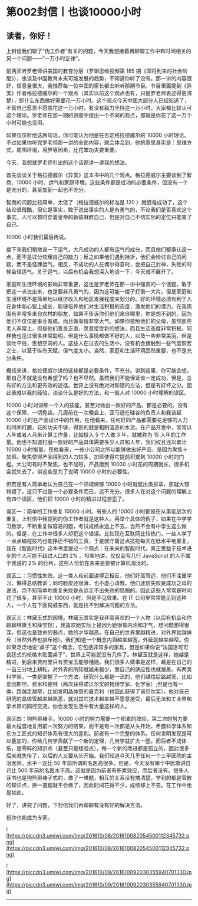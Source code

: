 # 第002封信丨也谈10000小时

## 读者，你好！

上封信我们聊了“伪工作者”有关的问题，今天我想接着再聊聊工作中和时间相关的另一个问题——“一万小时定律”。

前两天听罗老师讲美国的教育分层（罗辑思维视频第 185 期《即将到来的社会阶层》），也谈及中国教育未来可能发展的趋势，不知道你听了没有。那一讲的内容很好，信息量很大，我推荐每一位中国的家长都去听听那期节目。节目里面提到《异类》作者格拉德威尔的一个观点（其实以前这个观点也有，只是罗老师表述得更清楚），即什么东西做好需要花一万小时。这个观点今天中国大部分人已经知道了，不管自己愿意不愿意花这一万小时，有没有毅力坚持这一万小时，大家都比较认可这个理论。罗老师在那一期的讲座中提出一个不同的观点，那就是你花了这一万个小时可能也没用。

如果仅仅听他这两句话，你可能认为他是在否定格拉德威尔的 10000 小时理论。不过如果你听完罗老师那一讲的全部内容，就会体会到，他的意思其实是：思维方式，周围环境，境界等因素，比花笨功夫要重要。

今天，我想就罗老师引出的这个话题讲一讲我的想法。

首先谈谈关于格拉德威尔《异类》这本书中的几个观点。格拉德威尔主要谈到了智商、10000 小时、运气和家庭环境。这些条件都是成功的必要条件，但没有一个是充分的，甚至加到一起也不充分。

智商的问题比较简单，太低了（格拉德威尔的标准是 120 ）就很难成功了，这个结论很残酷，但它是事实，敢于说出事实的人是有勇气的，不论我们是否喜欢这个事实。人可以暂时穿着皇帝的新装麻醉自己，但是对自己不切实际的定位只能害了自己。

10000 小时我们最后再说。

接下来我们稍微谈一下运气，大凡成功的人都有运气的成分，而且他们都承认这一点，而不是过分炫耀自己的能力；反之如果他们遇到挫折，他们会检讨自己的问题，而不是怪罪运气。相反，不成功的人在偶尔得意时，会把自己封神，失败的时候会怪运气。关于运气，以后有机会我想深入地谈一下，今天就不展开了。

家庭和生活环境的影响非常重要，这也是罗老师在那一讲中强调的一个话题，敢于把这一点说出来，也是要非凡勇气的，因为这可能一棍子打倒一大片。但是家庭和生活环境不是简单地以经济收入和地区发展程度来划分的。好的环境必须有利于人在身体和心智上成长，能够培养他们对生活积极的态度，激发他们的潜力。在我周围有非常多来自农村的朋友，如果不告诉你们他们来自哪里，你是想不到的，因为他们不仅仅是事业有成，而且做事情非常大气。如果你接触他们的父母，虽然那些老人非常土，但是他们善良正直，愿意接受新的想法，而且生活态度非常积极。同样我也见过很多非常聪明，但是什么事情都做不好的人，以及一些非常美丽，但是谈吐平俗，思想空洞的人。这些人在过去的生活中，没有机会接触到一些气度恢宏之士，以至于纵有天赋，但气度太小。当然，家庭和生活环境固然重要，也不是充分条件。

概括来讲，格拉德威尔讲的这些都是必要条件，不充分。讲到这里，你可能会想，那自己不就是没有希望了吗？也不尽然。虽然我们不能保证谁一定成功，但是，总有好的方法和更有效的途径。世界上没有绝对对和错的方法，但是有好坏之分。因此我就以我的经验，谈谈什么是好的方法，和一般人对 10000 小时理解的误区。

10000 小时对训练一个人的技能，甚至对做出一款好的产品，都是必要的。没有这个保障，一切免谈。几周前在一次晚会上，亚马逊在硅谷的负责人和我谈起 10000 小时在产品设计中的作用，在他看来，任何好的产品都需要花足够的人力和时间打磨，花的功夫不够，得到的就是粗制滥造的水货。在产品开发中，常常以人年或者人月来计算工作量，比如投入 5 个人做 3 年，就被称为 15 人年的工作量。他也不知道打磨一款好的产品具体需要多少人员和人年，我们权且还以累计 10000 小时衡量。在他看来，一些小公司之所以能够做出好产品，是因为聚焦＋加班。聚焦使得产品得到的人力较多，加班使得它提前积累到 10000 小时的门槛。大公司有时不聚焦，也不加班，产品磨到 10000 小时花的周期就长，很多机会就失去了。讲这些是为了说明 10000 小时的必要性。

但若是有人简单地认为自己在一个领域做够 10000 小时就能出类拔萃，那就大错特错了，这只不过是一个必要条件而已，远不充分。很多人在对这个问题的理解上有四个误区，他们把 10000 小时的精进过程想歪了。

误区一：简单的工作重复 10000 小时。有些人的 10000 小时都是在从事低层次的重复，上封信中我提到的伪工作者就是这种人。再举个具体的例子，如果在中学学习数学，不断重复做容易的题，考试成绩永远上不去，当然不会有中学生这么做的。但是，在工作中很多人却犯这个错误。比如现在互联网比较热门，一些人学了一点点编程技巧也能挣还不错的工资，于是就守着这点技能每天在低水平地重复。我在《智能时代》这本书里提过一个观点：在未来的智能时代，真正受益于技术进步的个人可能不超过人口的 2% 。坦率地讲，仅仅会写几行 JavaScript 的人不属于我说的 2% 的行列，这些人恰恰在未来是要被计算机淘汰的。

误区二：习惯性失败。这一类人和前面讲得正相反，他们好高骛远，他们不注重学习，懒得总结教训；同时脸皮还很薄，也不虚心请教。他们迷信失败是成功之母的说法，岂不知简单地重复失败是永远走不出失败的怪圈的。因此这些人常常是时间花了很多，甚至不止 10000 小时，但是不见效果。在 IT 公司里常常能见到这种人，一个人在下面捣鼓东西，就是找不到解决问题的方法。

误区三：林黛玉式的困境。林黛玉其实是我非常喜欢的一个人物（以后有机会和你聊聊林黛玉和薛宝钗），我喜欢她实际上是因为她很有内涵和才气，想问题想得很深，但这也是致命的弱点，她的才华越高，在自己的世界里越精进，对外界就越排斥（当然外界也排斥她）。我们知道一个概念内涵越来越宽，外延就越来越窄。你如果泛泛地说“桌子”这个概念，它包括非常多的家具，但是如果你说“法国洛可可宫廷式的核桃木贴面桌子”，世界上可能就没有几件了。林黛玉就是这样，她越是精进，到后来贾府里只有贾宝玉能够懂她。我们很多人做事是这样，越是在自己的一亩三分地上耕耘，对外界的所知就越来越少，而自己的适应性也就越差。有两类科学家，一类是掌握了一个方法，研究什么都是一流的，他们越往后路越宽，比如爱因斯坦、费米和鲍林（两次获得诺贝尔奖的物理学家、化学家）;但是也有一类，路越走越窄，比如发明晶体管的夏克利（也因此获得了诺贝尔奖），他对自己研究的晶体管越来越熟悉，就对其它技术越来越不愿意接受，最后无法和工业界和学术界的同行交流。你会发现生活中有大量这样的人。

误区四：狗熊掰棒子。10000 小时的努力需要一个积累的效应，第二次的努力要最大程度地复用前一次努力的结果，而不是每一次都是从头开始。希腊科学体系和东方工匠式的知识体系有很大的差别。前者有一个完整的体系，任何发明发现是可以叠加的，你给几何学贡献了一个新的定理，几何学就扩大一圈。而后者不成体系，是零碎的知识点（甚至只是经验点），每一个新的改进都是孤立的，因此很多后来就失传了，以后的人又要从头开始。我们知道今天几乎任何一个三甲医院的主治医师，水平一定比 50 年前所谓的名医高很多。但是，今天没有哪个中医敢讲自己比 500 年前的名医水平高。这就是因为前者有积累效应，而后者没有。很多人读书也是狗熊掰棒子式的，做了一堆题，相互的关系没有搞清楚，学到的都是零散的知识点，换一道题就不会做了，因此时间花得不少，成绩却上不去。在工作中也是如此。

好了，讲完了问题，下封信我们再聊聊有没有好的解决方法。

祝你也能成为专家。

![https://piccdn3.umiwi.com/img/201610/08/201610082054500112345732.png](https://piccdn3.umiwi.com/img/201610/08/201610082054500112345732.png)

![https://piccdn3.umiwi.com/img/201610/09/201610092030355940701330.jpg](https://piccdn3.umiwi.com/img/201610/09/201610092030355940701330.jpg)

---
